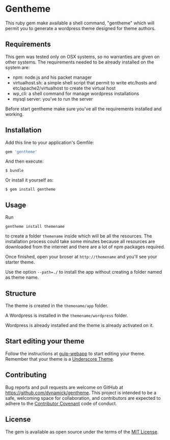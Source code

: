 # Gentheme

This ruby gem make available a shell command, "gentheme" which will permit you to generate a wordpress theme designed for theme authors.

## Requirements

This gem was tested only on OSX systems, so no warranties are given on other systems. 
The requirements needed to be already installed on the system are:
- npm: node.js and his packet manager
- virtualhost.sh: a simple shell script that permit to write etc/hosts and etc/apache2/virtualhost to create the virtual host
- wp_cli: a shell command for manage wordpress installations
- mysql server: you've to run the server

Before start gentheme make sure you've all the requirements installed and working.

## Installation

Add this line to your application's Gemfile:

```ruby
gem 'gentheme'
```

And then execute:

    $ bundle

Or install it yourself as:

    $ gem install gentheme

## Usage

Run 

```gentheme install themename``` 

to create a folder ```themename``` inside which will be all the resources. The installation process could take some minutes because all resources are downloaded from the internet and there are a lot of npm packages required. 

Once finished, open your broser at ```http://themename``` and you'll see your starter theme.

Use the option ```--path=./``` to install the app without creating a folder named as theme name.

## Structure

The theme is created in the ```themename/app``` folder. 

A Wordpress is installed in the ```themename/wordpress``` folder.

Wordpress is already installed and the theme is already activated on it.

## Start editing your theme

Follow the instructions at [gulp-webapp](https://github.com/yeoman/generator-gulp-webapp) to start editing your theme.
Remember that your theme is a [Underscore Theme](http://underscores.me/).

## Contributing

Bug reports and pull requests are welcome on GitHub at https://github.com/dynamick/gentheme. This project is intended to be a safe, welcoming space for collaboration, and contributors are expected to adhere to the [Contributor Covenant](contributor-covenant.org) code of conduct.


## License

The gem is available as open source under the terms of the [MIT License](http://opensource.org/licenses/MIT).

